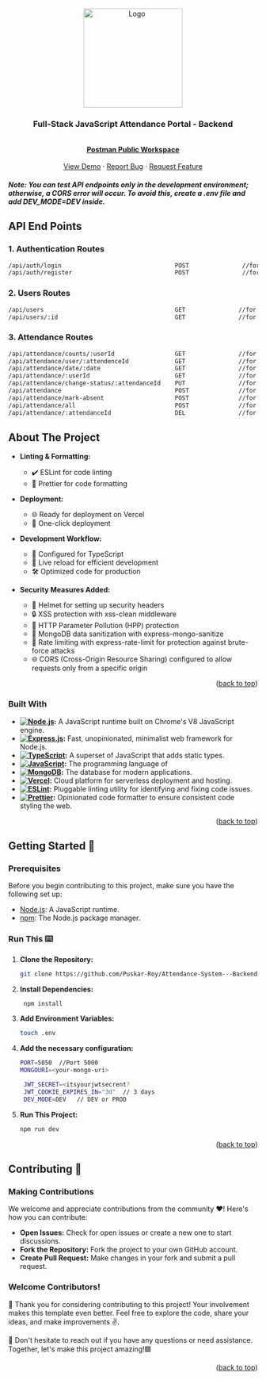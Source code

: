 <a name="readme-top"></a>

<br />
<div align="center">
  <a href="https://github.com/Puskar-Roy/Attendance-System---Backend">
    <img src="https://attendancee.vercel.app/logo1.png" alt="Logo" width="200" height="200">
  </a>


  <h3 align="center">Full-Stack JavaScript Attendance Portal - Backend</h3>

  <p align="center">
    <br />
    <a href="https://www.postman.com/warped-resonance-359125/workspace/attendance-system"><strong>Postman Public Workspace</strong></a>
    <br />
    <br />
    <a href="https://timekeeper-api.vercel.app">View Demo</a>
    ·
    <a href="https://github.com/Puskar-Roy/Attendance-System---Backend/issues">Report Bug</a>
    ·
    <a href="https://github.com/Puskar-Roy/Attendance-System---Backend/issues">Request Feature</a>
  </p>
</div>



##### Note: *You can test API endpoints only in the development environment; otherwise, a CORS error will occur. To avoid this, create a .env file and add DEV_MODE=DEV inside.*

## API End Points

### 1. Authentication Routes
```bash
/api/auth/login                                POST               //for login
/api/auth/register                             POST               //for register
```

### 2. Users Routes

```bash
/api/users                                     GET               //for all users
/api/users/:id                                 GET               //for a single user
```

### 3. Attendance Routes

```bash
/api/attendance/counts/:userId                 GET               //for the number of attendance
/api/attendance/user/:attendenceId             GET               //for a single attendance
/api/attendance/date/:date                     GET               //for all the attendances of a date
/api/attendance/:userId                        GET               //for all the attendances of a user
/api/attendance/change-status/:attendanceId    PUT               //for change the status of an attendance
/api/attendance                                POST              //for create an attendance
/api/attendance/mark-absent                    POST              //for marking the absent users
/api/attendance/all                            POST              //for create all attendance
/api/attendance/:attendanceId                  DEL               //for delete an attendance
```











## About The Project


- **Linting & Formatting:**
  - ✔️ ESLint for code linting
  - 🎨 Prettier for code formatting

- **Deployment:**
  - 🌐 Ready for deployment on Vercel
  - 🚀 One-click deployment

- **Development Workflow:**
  - 🔧 Configured for TypeScript
  - 🔄 Live reload for efficient development
  - 🛠 Optimized code for production

- **Security Measures Added:**
  - 🔐 Helmet for setting up security headers
  - 🔒 XSS protection with xss-clean middleware
  - 🚧 HTTP Parameter Pollution (HPP) protection
  - 🧼 MongoDB data sanitization with express-mongo-sanitize
  - 🚦 Rate limiting with express-rate-limit for protection against brute-force attacks
  - 🌐 CORS (Cross-Origin Resource Sharing) configured to allow requests only from a specific origin  


<p align="right">(<a href="#readme-top">back to top</a>)</p>

### Built With



- **[![Node.js](https://img.shields.io/badge/Node.js-43853D?style=for-the-badge&logo=node.js&logoColor=white)](https://nodejs.org/):** A JavaScript runtime built on Chrome's V8 JavaScript engine.
- **[![Express.js](https://img.shields.io/badge/Express.js-404D59?style=for-the-badge)](https://expressjs.com/):** Fast, unopinionated, minimalist web framework for Node.js.
- **[![TypeScript](https://shields.io/badge/TypeScript-3178C6?logo=TypeScript&logoColor=FFF&style=flat-square)](https://www.typescriptlang.org/):** A superset of JavaScript that adds static types.
- **[![JavaScript](https://img.shields.io/badge/JavaScript-323330?style=for-the-badge&logo=javascript&logoColor=F7DF1E)](https://developer.mozilla.org/en-US/docs/Web/JavaScript):** The programming language of 
- **[![MongoDB](https://img.shields.io/badge/MongoDB-4EA94B?style=for-the-badge&logo=mongodb&logoColor=white)](https://www.mongodb.com/):** The database for modern applications.
- **[![Vercel](https://img.shields.io/badge/Vercel-000000?style=for-the-badge&logo=vercel&logoColor=white)](https://vercel.com/):** Cloud platform for serverless deployment and hosting.
- **[![ESLint](https://img.shields.io/badge/ESLint-4B32C3?style=for-the-badge&logo=eslint&logoColor=white)](https://eslint.org/):** Pluggable linting utility for identifying and fixing code issues.
- **[![Prettier](https://img.shields.io/badge/Prettier-F7B93E?style=for-the-badge&logo=prettier&logoColor=white)](https://prettier.io/):** Opinionated code formatter to ensure consistent code styling the web.



<p align="right">(<a href="#readme-top">back to top</a>)</p>


## Getting Started 🚀

### Prerequisites
Before you begin contributing to this project, make sure you have the following set up:

- [Node.js](https://nodejs.org/): A JavaScript runtime.
- [npm](https://www.npmjs.com/): The Node.js package manager.

### Run This ⌨️

1. **Clone the Repository:**
   ```bash
   git clone https://github.com/Puskar-Roy/Attendance-System---Backend
   ```
2. **Install Dependencies:**
   ```bash
    npm install
   ```
3. **Add Environment Variables:**
   ```bash
   touch .env
   ```
4. **Add the necessary configuration:**
   ```bash
   PORT=5050  //Port 5000 
   MONGOURI=<your-mongo-uri>

    JWT_SECRET=<itsyourjwtsecrent?
    JWT_COOKIE_EXPIRES_IN="3d"  // 3 days
    DEV_MODE=DEV   // DEV or PROD
   ```
5. **Run This Project:**
   ```bash
   npm run dev
   ```

   <p align="right">(<a href="#readme-top">back to top</a>)</p>
## Contributing 🌟   
### Making Contributions

We welcome and appreciate contributions from the community ❤️! Here's how you can contribute:

- **Open Issues:** Check for open issues or create a new one to start discussions.
- **Fork the Repository:** Fork the project to your own GitHub account.
- **Create Pull Request:** Make changes in your fork and submit a pull request.

### Welcome Contributors!

🚀 Thank you for considering contributing to this project! Your involvement makes this template even better. Feel free to explore the code, share your ideas, and make improvements ✌️.

🌟 Don't hesitate to reach out if you have any questions or need assistance. Together, let's make this project amazing!🟩

<p align="right">(<a href="#readme-top">back to top</a>)</p>







